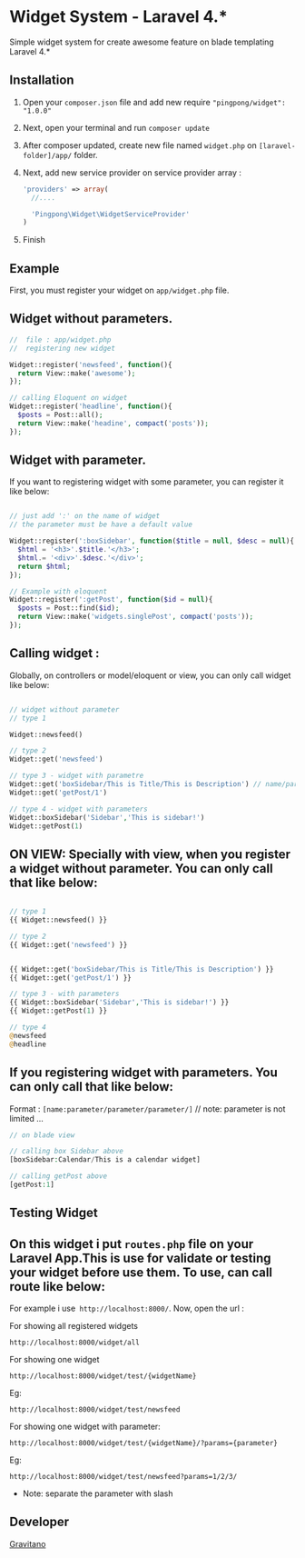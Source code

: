 Widget System - Laravel 4.*
======

Simple widget system for create awesome feature on blade templating Laravel 4.*

Installation
------------

1. Open your `composer.json` file and add new require `"pingpong/widget": "1.0.0"`
2. Next, open your terminal and run `composer update`
3. After composer updated, create new file named `widget.php` on `[laravel-folder]/app/` folder.
4. Next, add new service provider on service provider array :
  
    ```php
    'providers' => array(
      //....

      'Pingpong\Widget\WidgetServiceProvider'
    )
    ```
    
5. Finish

Example
------------------

  First, you must register your widget on `app/widget.php` file.
  
  Widget without parameters.
  ---------------------------
  
  ```php
  //  file : app/widget.php
  //  registering new widget
  
  Widget::register('newsfeed', function(){
    return View::make('awesome');
  });
  
  // calling Eloquent on widget
  Widget::register('headline', function(){
    $posts = Post::all();
    return View::make('headine', compact('posts'));
  });
  
  ```
  Widget with parameter.
  -------------
  If you want to registering widget with some parameter, you can register it like below:
  
  ```php
  
  // just add ':' on the name of widget
  // the parameter must be have a default value
  
  Widget::register(':boxSidebar', function($title = null, $desc = null){
    $html = '<h3>'.$title.'</h3>';
    $html.= '<div>'.$desc.'</div>';
    return $html;
  });
  
  // Example with eloquent
  Widget::register(':getPost', function($id = null){
    $posts = Post::find($id);
    return View::make('widgets.singlePost', compact('posts'));
  });
  
  ```
  
  Calling widget :
  -------------------
  Globally, on controllers or model/eloquent or view,  you can only call widget like below:
  
  ```php
  
  // widget without parameter
  // type 1
  
  Widget::newsfeed()
  
  // type 2
  Widget::get('newsfeed')
  
  // type 3 - widget with parametre
  Widget::get('boxSidebar/This is Title/This is Description') // name/parameter/parameter/parameter
  Widget::get('getPost/1')
  
  // type 4 - widget with parameters
  Widget::boxSidebar('Sidebar','This is sidebar!')
  Widget::getPost(1)
  ```
  
  ON VIEW:
  Specially with view, when you register a widget without parameter. You can only call that like below:
  ----------------------------
  
  ```php
  
  // type 1
  {{ Widget::newsfeed() }}
  
  // type 2
  {{ Widget::get('newsfeed') }}
  
  
  {{ Widget::get('boxSidebar/This is Title/This is Description') }} 
  {{ Widget::get('getPost/1') }}
  
  // type 3 - with parameters
  {{ Widget::boxSidebar('Sidebar','This is sidebar!') }}
  {{ Widget::getPost(1) }}

  // type 4
  @newsfeed
  @headline
  
  ```
  If you registering widget with parameters. You can only call that like below:
  ----------------------------
  Format : `[name:parameter/parameter/parameter/]` // note: parameter is not limited ...
  
  ```php
  // on blade view

  // calling box Sidebar above
  [boxSidebar:Calendar/This is a calendar widget]
  
  // calling getPost above
  [getPost:1]
  ```

Testing Widget
------------
On this widget i put `routes.php` file on your Laravel App.This is use for validate or testing your widget before use them. To use, can call route like below:
  --------------
  For example i use` http://localhost:8000/`. Now, open the url :

  For showing all registered widgets
  ```
  http://localhost:8000/widget/all
  ```
  
  For showing one widget
  ```
  http://localhost:8000/widget/test/{widgetName}
  ```
  Eg:
  ```
  http://localhost:8000/widget/test/newsfeed
  ```
  
  For showing one widget with parameter:
  ```
  http://localhost:8000/widget/test/{widgetName}/?params={parameter}
  ```
  Eg:
  ```
  http://localhost:8000/widget/test/newsfeed?params=1/2/3/
  ```
  
  - Note: separate the parameter with slash
  



Developer
--------
[Gravitano](https://github.com/gravitano)
